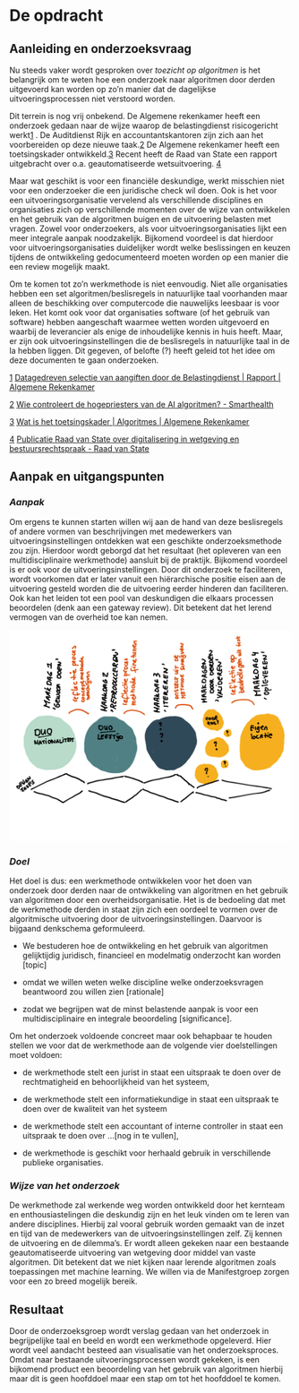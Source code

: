 # De opdracht

## Aanleiding en onderzoeksvraag

Nu steeds vaker wordt gesproken over *toezicht op algoritmen* is het belangrijk om te weten hoe een onderzoek naar algoritmen door derden uitgevoerd kan worden op zo’n manier dat de dagelijkse uitvoeringsprocessen niet verstoord worden.

Dit terrein is nog vrij onbekend. De Algemene rekenkamer heeft een onderzoek gedaan naar de wijze waarop de belastingdienst risicogericht werkt[1](#sdfootnote1sym) . De Auditdienst Rijk en accountantskantoren zijn zich aan het voorbereiden op deze nieuwe taak.[2](#sdfootnote2sym) De Algemene rekenkamer heeft een toetsingskader ontwikkeld.[3](#sdfootnote3sym) Recent heeft de Raad van State een rapport uitgebracht over o.a. geautomatiseerde wetsuitvoering. [4](#sdfootnote4sym)

Maar wat geschikt is voor een financiële deskundige, werkt misschien niet voor een onderzoeker die een juridische check wil doen. Ook is het voor een uitvoeringsorganisatie vervelend als verschillende disciplines en organisaties zich op verschillende momenten over de wijze van ontwikkelen en het gebruik van de algoritmen buigen en de uitvoering belasten met vragen. Zowel voor onderzoekers, als voor uitvoeringsorganisaties lijkt een meer integrale aanpak noodzakelijk. Bijkomend voordeel is dat hierdoor voor uitvoeringsorganisaties duidelijker wordt welke beslissingen en keuzen tijdens de ontwikkeling gedocumenteerd moeten worden op een manier die een review mogelijk maakt.

Om te komen tot zo’n werkmethode is niet eenvoudig. Niet alle organisaties hebben een set algoritmen/beslisregels in natuurlijke taal voorhanden maar alleen de beschikking over computercode die nauwelijks leesbaar is voor leken. Het komt ook voor dat organisaties software (of het gebruik van software) hebben aangeschaft waarmee wetten worden uitgevoerd en waarbij de leverancier als enige de inhoudelijke kennis in huis heeft. Maar, er zijn ook uitvoeringsinstellingen die de beslisregels in natuurlijke taal in de la hebben liggen. Dit gegeven, of belofte (?) heeft geleid tot het
idee om deze documenten te gaan onderzoeken.

[1](#sdfootnote1anc) [Datagedreven selectie van aangiften door de Belastingdienst | Rapport | Algemene Rekenkamer](https://www.rekenkamer.nl/publicaties/rapporten/2019/06/11/datagedreven-selectie-van-aangiften-door-de-belastingdienst)

[2](#sdfootnote2anc) [Wie controleert de hogepriesters van de AI algoritmen? - Smarthealth](https://www.smarthealth.nl/2018/06/04/wie-controleert-ai-artificial-intelligence-zorg/)

[3](#sdfootnote3anc) [Wat is het toetsingskader | Algoritmes | Algemene Rekenkamer](https://www.rekenkamer.nl/onderwerpen/algoritmes/algoritmes-toetsingskader)

[4](#sdfootnote4anc) [Publicatie Raad van State over digitalisering in wetgeving en bestuursrechtspraak - Raad van State](https://www.raadvanstate.nl/@125918/publicatie-digitalisering/)

## Aanpak en uitgangspunten

### *Aanpak*

Om ergens te kunnen starten willen wij aan de hand van deze beslisregels of andere vormen van beschrijvingen met medewerkers van uitvoeringsinstellingen ontdekken wat een geschikte onderzoeksmethode zou zijn. Hierdoor wordt geborgd dat het resultaat (het opleveren van een multidisciplinaire werkmethode) aansluit bij de praktijk. Bijkomend voordeel is er ook voor de uitvoeringsinstellingen. Door dit onderzoek te faciliteren, wordt voorkomen dat er later vanuit een hiërarchische positie eisen aan de uitvoering gesteld worden die de uitvoering eerder hinderen dan faciliteren. Ook kan het leiden tot een pool van deskundigen die elkaars processen beoordelen (denk aan een gateway review). Dit betekent dat het lerend vermogen van de overheid toe kan nemen.

![method](../docs/figures/method.webp)

### *Doel*

Het doel is dus: een werkmethode ontwikkelen voor het doen van onderzoek door derden naar de ontwikkeling van algoritmen en het gebruik van algoritmen door een overheidsorganisatie. Het is de bedoeling dat met de werkmethode derden in staat zijn zich een oordeel te vormen over de algoritmische uitvoering door de uitvoeringsinstellingen. Daarvoor is bijgaand denkschema geformuleerd.

- We bestuderen hoe de ontwikkeling en het gebruik van algoritmen gelijktijdig juridisch, financieel en modelmatig onderzocht kan worden [topic]

- omdat we willen weten welke discipline welke onderzoeksvragen beantwoord zou willen zien [rationale] 

- zodat we begrijpen wat de minst belastende aanpak is voor een multidisciplinaire en integrale beoordeling [significance]. 

Om het onderzoek voldoende concreet maar ook behapbaar te houden stellen we voor dat de werkmethode aan de volgende vier doelstellingen moet voldoen:

- de werkmethode stelt een jurist in staat een uitspraak te doen over de rechtmatigheid en behoorlijkheid van het systeem,

- de werkmethode stelt een informatiekundige in staat een uitspraak te doen over de kwaliteit van het systeem

- de werkmethode stelt een accountant of interne controller in staat een uitspraak te doen over …[nog in te vullen],

- de werkmethode is geschikt voor herhaald gebruik in verschillende publieke organisaties.

### *Wijze van het onderzoek*

De werkmethode zal werkende weg worden ontwikkeld door het kernteam en enthousiastelingen die deskundig zijn en het leuk vinden om te leren van andere disciplines. Hierbij zal vooral gebruik worden gemaakt van de inzet en tijd van de medewerkers van de uitvoeringsinstellingen zelf. Zij kennen de uitvoering en de dilemma’s. Er wordt alleen gekeken naar een bestaande geautomatiseerde uitvoering van wetgeving door middel van vaste algoritmen. Dit betekent dat we niet kijken naar lerende algoritmen zoals toepassingen met machine learning. We willen via de Manifestgroep zorgen voor een zo breed mogelijk bereik.

## Resultaat

Door de onderzoeksgroep wordt verslag gedaan van het onderzoek in begrijpelijke taal en beeld en wordt een werkmethode opgeleverd. Hier wordt veel aandacht besteed aan visualisatie van het onderzoeksproces. Omdat naar bestaande uitvoeringsprocessen wordt gekeken, is een bijkomend product een beoordeling van het gebruik van algoritmen hierbij maar dit is geen hoofddoel maar een stap om tot het hoofddoel te komen.
